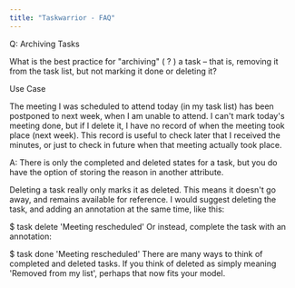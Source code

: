 ```yaml
---
title: "Taskwarrior - FAQ"
---
```


Q: Archiving Tasks

What is the best practice for "archiving" ( ? ) a task – that is, removing it from the task list, but not marking it done or deleting it?

Use Case

The meeting I was scheduled to attend today (in my task list) has been postponed to next week, when I am unable to attend. I can't mark today's meeting done, but if I delete it, I have no record of when the meeting took place (next week). This record is useful to check later that I received the minutes, or just to check in future when that meeting actually took place.

A: There is only the completed and deleted states for a task, but you do have the option of storing the reason in another attribute.

Deleting a task really only marks it as deleted. This means it doesn't go away, and remains available for reference. I would suggest deleting the task, and adding an annotation at the same time, like this:

$ task <id> delete 'Meeting rescheduled'
Or instead, complete the task with an annotation:

$ task <id> done 'Meeting rescheduled'
There are many ways to think of completed and deleted tasks.
If you think of deleted as simply meaning 'Removed from my list', perhaps that now fits your model.

